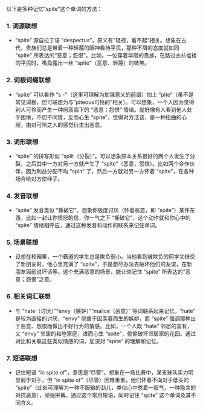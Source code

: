 以下是多种记忆“spite”这个单词的方法：
### 1. 词源联想
 - “spite” 源自拉丁语 “despectus”，原义有“轻视，看不起”相关。想象在古代，贵族们总是带着一种轻蔑的眼神看待平民，那种不屑的态度就如同 “spite” 所表达的“恶意；怨恨”。比如，一位穿着华丽的贵族，在路过衣衫褴褛的平民时，嘴角露出一丝 “spite”（恶意、轻蔑）的微笑。
### 2. 词根词缀联想
 - “spite” 可以看作 “s -”（这里可理解为加强意义的前缀）加上 “pite”（虽不是常见词根，但可联想为与“piteous可怜的”相关）。可以想象，一个人因为觉得别人可怜而产生一种居高临下的 “恶意；怨恨” 情绪。就好像有人看到他人处于困境，不但不同情，反而心生 “spite”，觉得对方活该，是一种扭曲的心理，由对可怜之人的感觉衍生出恶意。
### 3. 词形联想
 - “spite” 的拼写形似 “split（分裂）”。可以想象原本关系很好的两个人发生了分裂，之后其中一方对另一方就产生了 “spite”（恶意，怨恨）。比如两个合作伙伴，因为利益分配不均 “split” 了，然后一方就对另一方怀着 “spite”，在各种场合给对方使绊子。
### 4. 发音联想
 - “spite” 发音类似 “撕破它”。想象你极度讨厌（怀着恶意，即 “spite”）某件东西，比如一封让你愤怒的信，你一气之下 “撕破它”，这个动作就和你心中的 “spite” 情绪相呼应，通过这种发音和动作的联系来记住单词。
### 5. 场景联想
 - 设想在校园里，一个霸道的学生总是欺负弱小。当他看到被欺负的同学又结交了新朋友时，他心里充满了 “spite”，于是想尽办法去破坏他们的友谊，在新朋友面前说坏话等。这个充满恶意的场景，能让你记住 “spite” 所表达的“恶意；怨恨”之意。
### 6. 相关词汇联想
 - 与 “hate（讨厌）”“envy（嫉妒）”“malice（恶意）” 等词联系起来记忆。“hate” 是较为直接的讨厌，“envy” 侧重于因羡慕而生的嫉妒，而 “spite” 强调那种出于恶意、怨恨而做出不好行为的情感。比如，一个人既 “hate” 邻居的富有，又 “envy” 邻居的和睦家庭，进而心生 “spite”，偷偷破坏邻居家的花园。通过对比和关联这些类似情感的词，加深对 “spite” 的理解和记忆。
### 7. 短语联想
 - 记住短语 “in spite of”，意思是“尽管”。想象在一场比赛中，某支球队实力明显弱于对手，但 “in spite of”（尽管）困难重重，他们怀着不向对手低头的 “spite”（此处可理解为一种不服输的劲儿，类似心中憋着一股气，一种隐含的对抗恶意），顽强拼搏。通过这个常用短语，同时记住 “spite” 这个单词及其不同含义。 